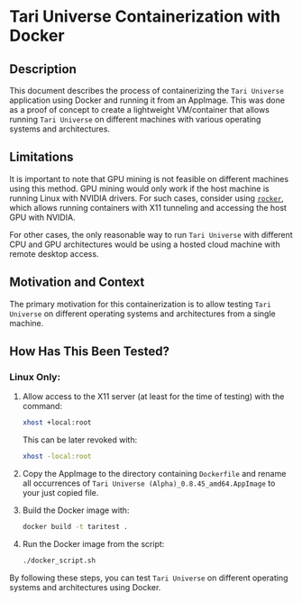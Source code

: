 # Tari Universe Containerization with Docker

## Description

This document describes the process of containerizing the `Tari Universe` application using Docker and running it from an AppImage. This was done as a proof of concept to create a lightweight VM/container that allows running `Tari Universe` on different machines with various operating systems and architectures.

## Limitations

It is important to note that GPU mining is not feasible on different machines using this method. GPU mining would only work if the host machine is running Linux with NVIDIA drivers. For such cases, consider using [`rocker`](https://github.com/osrf/rocker), which allows running containers with X11 tunneling and accessing the host GPU with NVIDIA.

For other cases, the only reasonable way to run `Tari Universe` with different CPU and GPU architectures would be using a hosted cloud machine with remote desktop access.

## Motivation and Context

The primary motivation for this containerization is to allow testing `Tari Universe` on different operating systems and architectures from a single machine.

## How Has This Been Tested?

### Linux Only:

1. Allow access to the X11 server (at least for the time of testing) with the command:
    ```sh
    xhost +local:root
    ```
    This can be later revoked with:
    ```sh
    xhost -local:root
    ```

2. Copy the AppImage to the directory containing `Dockerfile` and rename all occurrences of `Tari Universe (Alpha)_0.8.45_amd64.AppImage` to your just copied file.

3. Build the Docker image with:
    ```sh
    docker build -t taritest .
    ```

4. Run the Docker image from the script:
    ```sh
    ./docker_script.sh
    ```

By following these steps, you can test `Tari Universe` on different operating systems and architectures using Docker.